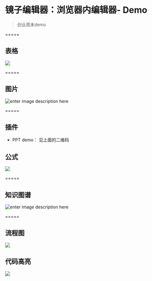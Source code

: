 
# 镜子编辑器：浏览器内编辑器- Demo


> 创业周末demo

=====

## 表格

![](http://i.imgur.com/Dwls9OB.png)

=====

## 图片

![enter image description here](http://i.imgur.com/HU76fxd.png)

=====

## 插件

- PPT demo： 见上面的二维码


## 公式

![](http://i.imgur.com/EFkgLkP.png)

=====

## 知识图谱

![enter image description here](http://i.imgur.com/TqJcs7p.png)

=====
## 流程图

![](http://i.imgur.com/nsqAB4R.png)

## 代码高亮
![](http://i.imgur.com/ExPiFQ2.png)